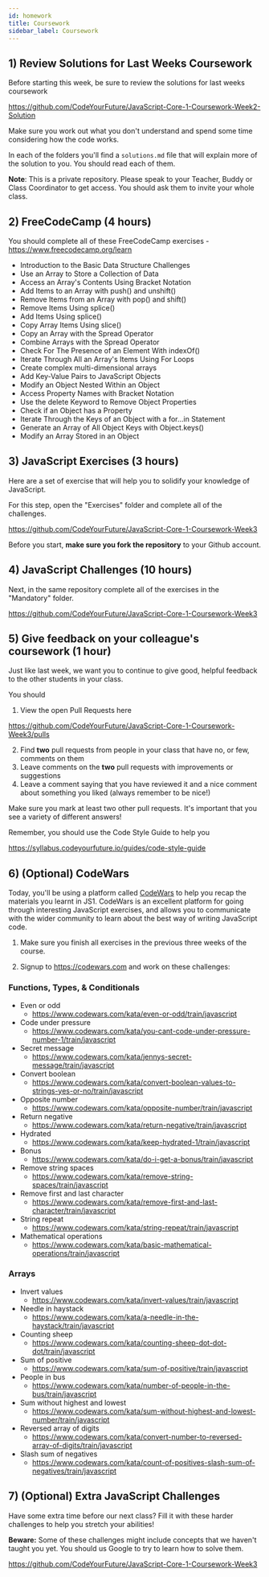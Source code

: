 ```yaml
---
id: homework
title: Coursework
sidebar_label: Coursework
---
```


## 1) Review Solutions for Last Weeks Coursework

Before starting this week, be sure to review the solutions for last weeks coursework

https://github.com/CodeYourFuture/JavaScript-Core-1-Coursework-Week2-Solution

Make sure you work out what you don't understand and spend some time considering how the code works.

In each of the folders you'll find a `solutions.md` file that will explain more of the solution to you. You should read each of them.

**Note**: This is a private repository. Please speak to your Teacher, Buddy or Class Coordinator to get access. You should ask them to invite your whole class.

## 2) FreeCodeCamp (4 hours)

You should complete all of these FreeCodeCamp exercises - https://www.freecodecamp.org/learn

- Introduction to the Basic Data Structure Challenges
- Use an Array to Store a Collection of Data
- Access an Array's Contents Using Bracket Notation
- Add Items to an Array with push() and unshift()
- Remove Items from an Array with pop() and shift()
- Remove Items Using splice()
- Add Items Using splice()
- Copy Array Items Using slice()
- Copy an Array with the Spread Operator
- Combine Arrays with the Spread Operator
- Check For The Presence of an Element With indexOf()
- Iterate Through All an Array's Items Using For Loops
- Create complex multi-dimensional arrays
- Add Key-Value Pairs to JavaScript Objects
- Modify an Object Nested Within an Object
- Access Property Names with Bracket Notation
- Use the delete Keyword to Remove Object Properties
- Check if an Object has a Property
- Iterate Through the Keys of an Object with a for...in Statement
- Generate an Array of All Object Keys with Object.keys()
- Modify an Array Stored in an Object

## 3) JavaScript Exercises (3 hours)

Here are a set of exercise that will help you to solidify your knowledge of JavaScript.

For this step, open the "Exercises" folder and complete all of the challenges.

https://github.com/CodeYourFuture/JavaScript-Core-1-Coursework-Week3

Before you start, **make sure you fork the repository** to your Github account.

## 4) JavaScript Challenges (10 hours)

Next, in the same repository complete all of the exercises in the "Mandatory" folder.

https://github.com/CodeYourFuture/JavaScript-Core-1-Coursework-Week3

## 5) Give feedback on your colleague's coursework (1 hour)

Just like last week, we want you to continue to give good, helpful feedback to the other students in your class.

You should

1. View the open Pull Requests here

https://github.com/CodeYourFuture/JavaScript-Core-1-Coursework-Week3/pulls

2. Find **two** pull requests from people in your class that have no, or few, comments on them
3. Leave comments on the **two** pull requests with improvements or suggestions
4. Leave a comment saying that you have reviewed it and a nice comment about something you liked (always remember to be nice!)

Make sure you mark at least two other pull requests. It's important that you see a variety of different answers!

Remember, you should use the Code Style Guide to help you

https://syllabus.codeyourfuture.io/guides/code-style-guide

## 6) (Optional) CodeWars

Today, you'll be using a platform called [CodeWars](https://codewars.com) to help you recap the materials you learnt in JS1. CodeWars is an excellent platform for going through interesting JavaScript exercises, and allows you to communicate with the wider community to learn about the best way of writing JavaScript code.

1. Make sure you finish all exercises in the previous three weeks of the course.

2. Signup to https://codewars.com and work on these challenges:

### Functions, Types, & Conditionals

- Even or odd
  - https://www.codewars.com/kata/even-or-odd/train/javascript
- Code under pressure
  - https://www.codewars.com/kata/you-cant-code-under-pressure-number-1/train/javascript
- Secret message
  - https://www.codewars.com/kata/jennys-secret-message/train/javascript
- Convert boolean
  - https://www.codewars.com/kata/convert-boolean-values-to-strings-yes-or-no/train/javascript
- Opposite number
  - https://www.codewars.com/kata/opposite-number/train/javascript
- Return negative
  - https://www.codewars.com/kata/return-negative/train/javascript
- Hydrated
  - https://www.codewars.com/kata/keep-hydrated-1/train/javascript
- Bonus
  - https://www.codewars.com/kata/do-i-get-a-bonus/train/javascript
- Remove string spaces
  - https://www.codewars.com/kata/remove-string-spaces/train/javascript
- Remove first and last character
  - https://www.codewars.com/kata/remove-first-and-last-character/train/javascript
- String repeat
  - https://www.codewars.com/kata/string-repeat/train/javascript
- Mathematical operations
  - https://www.codewars.com/kata/basic-mathematical-operations/train/javascript

### Arrays

- Invert values
  - https://www.codewars.com/kata/invert-values/train/javascript
- Needle in haystack
  - https://www.codewars.com/kata/a-needle-in-the-haystack/train/javascript
- Counting sheep
  - https://www.codewars.com/kata/counting-sheep-dot-dot-dot/train/javascript
- Sum of positive
  - https://www.codewars.com/kata/sum-of-positive/train/javascript
- People in bus
  - https://www.codewars.com/kata/number-of-people-in-the-bus/train/javascript
- Sum without highest and lowest
  - https://www.codewars.com/kata/sum-without-highest-and-lowest-number/train/javascript
- Reversed array of digits
  - https://www.codewars.com/kata/convert-number-to-reversed-array-of-digits/train/javascript
- Slash sum of negatives
  - https://www.codewars.com/kata/count-of-positives-slash-sum-of-negatives/train/javascript

## 7) (Optional) Extra JavaScript Challenges

Have some extra time before our next class? Fill it with these harder challenges to help you stretch your abilities!

**Beware:** Some of these challenges might include concepts that we haven't taught you yet. You should us Google to try to learn how to solve them.

https://github.com/CodeYourFuture/JavaScript-Core-1-Coursework-Week3
